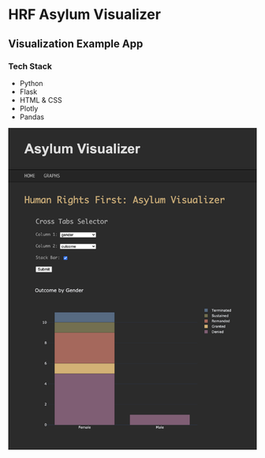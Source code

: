 # HRF Asylum Visualizer

## Visualization Example App

### Tech Stack
- Python
- Flask
- HTML & CSS
- Plotly
- Pandas

![Screen Shot](readme-assets/Screen-Shot.png)
